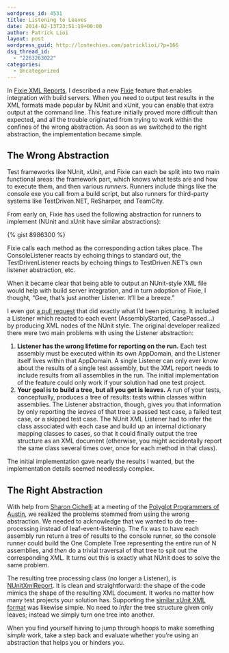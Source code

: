 ```yaml
---
wordpress_id: 4531
title: Listening to Leaves
date: 2014-02-13T23:51:19+00:00
author: Patrick Lioi
layout: post
wordpress_guid: http://lostechies.com/patricklioi/?p=166
dsq_thread_id:
  - "2263263022"
categories:
  - Uncategorized
---
```

In [Fixie XML Reports](http://lostechies.com/patricklioi/2014/01/31/fixie-xml-reports/), I described a new [Fixie](https://github.com/plioi/fixie) feature that enables integration with build servers. When you need to output test results in the XML formats made popular by NUnit and xUnit, you can enable that extra output at the command line. This feature initially proved more difficult than expected, and all the trouble originated from trying to work within the confines of the wrong abstraction. As soon as we switched to the right abstraction, the implementation became simple.

## The Wrong Abstraction

Test frameworks like NUnit, xUnit, and Fixie can each be split into two main functional areas: the framework part, which knows what tests are and how to execute them, and then various _runners_. Runners include things like the console exe you call from a build script, but also runners for third-party systems like TestDriven.NET, ReSharper, and TeamCity.

From early on, Fixie has used the following abstraction for runners to implement (NUnit and xUnit have similar abstractions):

{% gist 8986300 %}

Fixie calls each method as the corresponding action takes place. The ConsoleListener reacts by echoing things to standard out, the TestDrivenListener reacts by echoing things to TestDriven.NET&#8217;s own listener abstraction, etc.

When it became clear that being able to output an NUnit-style XML file would help with build server integration, and in turn adoption of Fixie, I thought, &#8220;Gee, that&#8217;s just another Listener. It&#8217;ll be a breeze.&#8221;

I even got [a pull request](https://github.com/plioi/fixie/commit/08c430fa38bbf811963932553b1f598dd29ec8ef) that did exactly what I&#8217;d been picturing. It included a Listener which reacted to each event (AssemblyStarted, CasePassed&#8230;) by producing XML nodes of the NUnit style. The original developer realized there were two main problems with using the Listener abstraction:

  1. **Listener has the wrong lifetime for reporting on the run.** Each test assembly must be executed within its own AppDomain, and the Listener itself lives within that AppDomain. A single Listener can only ever know about the results of a single test assembly, but the XML report needs to include results from all assemblies in the run. The initial implementation of the feature could only work if your solution had one test project.
  2. **Your goal is to build a tree, but all you get is leaves.** A run of your tests, conceptually, produces a tree of results: tests within classes within assemblies. The Listener abstraction, though, gives you that information by only reporting the _leaves_ of that tree: a passed test case, a failed test case, or a skipped test case. The NUnit XML Listener had to infer the class associated with each case and build up an internal dictionary mapping classes to cases, so that it could finally output the tree structure as an XML document (otherwise, you might accidentally report the same class several times over, once for each method in that class).

The initial implementation gave nearly the results I wanted, but the implementation details seemed needlessly complex.

## The Right Abstraction

With help from [Sharon Cichelli](http://lostechies.com/sharoncichelli/) at a meeting of the [Polyglot Programmers of Austin](http://austin.polyglotprogrammers.org/), we realized the problems stemmed from using the wrong abstraction. We needed to acknowledge that we wanted to do tree-processing instead of leaf-event-listening. The fix was to have each assembly run return a tree of results to the console runner, so the console runner could build the One Complete Tree representing the entire run of N assemblies, and _then_ do a trivial traversal of that tree to spit out the corresponding XML. It turns out this is exactly what NUnit does to solve the same problem.

The resulting tree processing class (no longer a Listener), is [NUnitXmlReport](https://github.com/plioi/fixie/blob/d7c712a5286772dc3829a74080fbb1e969b45546/src/Fixie/Reports/NUnitXmlReport.cs). It is clean and straightforward: the shape of the code mimics the shape of the resulting XML document. It works no matter how many test projects your solution has. Supporting the [similar xUnit XML format](https://github.com/plioi/fixie/blob/d7c712a5286772dc3829a74080fbb1e969b45546/src/Fixie/Reports/XUnitXmlReport.cs) was likewise simple. No need to _infer_ the tree structure given only leaves; instead we simply turn one tree into another.

When you find yourself having to jump through hoops to make something _simple_ work, take a step back and evaluate whether you&#8217;re using an abstraction that helps you or hinders you.